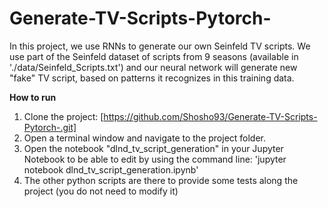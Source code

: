 # Generate-TV-Scripts-Pytorch-
In this project, we use RNNs to generate our own Seinfeld TV scripts. We use part of the Seinfeld dataset of scripts from 9 seasons (available in './data/Seinfeld_Scripts.txt') and our neural network will generate new "fake" TV script, based on patterns it recognizes in this training data.


**How to run**
1. Clone the project: [https://github.com/Shosho93/Generate-TV-Scripts-Pytorch-.git]
2. Open a terminal window and navigate to the project folder.
3. Open the notebook "dlnd_tv_script_generation" in your Jupyter Notebook to be able to edit by using the command line: 'jupyter notebook dlnd_tv_script_generation.ipynb'
4. The other python scripts are there to provide some tests along the project (you do not need to modify it)

